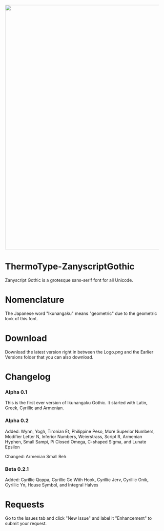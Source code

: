 <p align="center">
  <img width="800" height="auto" src="https://github.com/TSFBCE24RhythmHeaveners/ThermoType-ZanyscriptGothic/blob/main/Logo.png">
</p>

# ThermoType-ZanyscriptGothic
Zanyscript Gothic is a grotesque sans-serif font for all Unicode. 

# Nomenclature #
The Japanese word "Ikunangaku" means "geometric" due to the geometric look of this font.

# Download #
Download the latest version right in between the Logo.png and the Earlier Versions folder that you can also download.

# Changelog #

### Alpha 0.1 ###
This is the first ever version of Ikunangaku Gothic. It started with Latin, Greek, Cyrillic and Armenian.

### Alpha 0.2 ###
Added: Wynn, Yogh, Tironian Et, Philippine Peso, More Superior Numbers, Modifier Letter N, Inferior Numbers, Weierstrass, Script R, Armenian Hyphen, Small Sampi, Pi Closed Omega, C-shaped Sigma, and Lunate Epsilon

Changed: Armenian Small Reh

### Beta 0.2.1 ###
Added: Cyrillic Qoppa, Cyrillic Ge With Hook, Cyrillic Jerv, Cyrillic Onik, Cyrillic Yn, House Symbol, and Integral Halves

# Requests #
Go to the Issues tab and click "New Issue" and label it "Enhancement" to submit your request.
